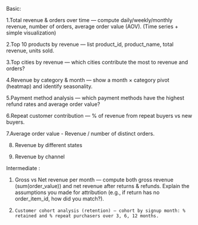 
Basic:

1.Total revenue & orders over time — compute daily/weekly/monthly revenue, number of orders, average order value (AOV). (Time series + simple visualization)

2.Top 10 products by revenue — list product_id, product_name, total revenue, units sold.

3.Top cities by revenue — which cities contribute the most to revenue and orders?

4.Revenue by category & month — show a month × category pivot (heatmap) and identify seasonality.

5.Payment method analysis — which payment methods have the highest refund rates and average order value?

6.Repeat customer contribution — % of revenue from repeat buyers vs new buyers.

7.Average order value - Revenue / number of distinct orders.

8. Revenue by different states

9. Revenue by channel

Intermediate :
 1.	Gross vs Net revenue per month — compute both gross revenue (sum(order_value)) and net revenue after returns & refunds. Explain the assumptions you made for attribution (e.g., if return has no order_item_id, how did you match?).
 2.		Customer cohort analysis (retention) — cohort by signup month: % retained and % repeat purchasers over 3, 6, 12 months.





